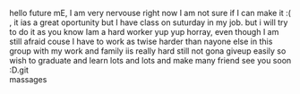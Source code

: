 hello future mE, I am very nervouse right now I am not sure if I can make it :( , it ias a great oportunity but I have class on suturday in my job. but i will try to do it as you know Iam a hard worker yup yup horray, even though I am still afraid couse I have to work as twise harder than nayone else in this group with my work and family iis really hard still not gona giveup easily so wish to graduate and learn lots and lots and make many friend see you soon :D.git  
massages

